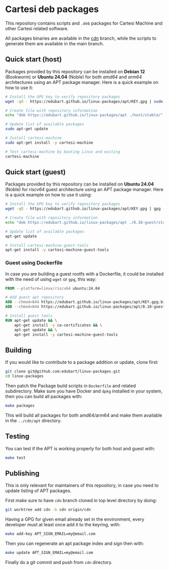 # Cartesi deb packages

This repository contains scripts and `.deb` packages for Cartesi Machine and other Cartesi related software.

All packages binaries are available in the [cdn](https://github.com/edubart/linux-packages/tree/cdn) branch,
while the scripts to generate them are available in the main branch.

## Quick start (host)

Packages provided by this repository can be installed on **Debian 12** (Bookworm) or **Ubuntu 24.04** (Noble) for both *amd64* and *arm64* architectures using an APT package manager.
Here is a quick example on how to use it:

```sh
# Install the GPG key to verify repository packages
wget -qO - https://edubart.github.io/linux-packages/apt/KEY.gpg | sudo gpg --dearmor -o /etc/apt/trusted.gpg.d/cartesi-archive-keyring.gpg

# Create file with repository information
echo "deb https://edubart.github.io/linux-packages/apt ./host/stable/" | sudo tee /etc/apt/sources.list.d/cartesi-host.list

# Update list of available packages
sudo apt-get update

# Install cartesi-machine
sudo apt-get install -y cartesi-machine

# Test cartesi-machine by booting Linux and exiting
cartesi-machine
```

## Quick start (guest)

Packages provided by this repository can be installed on **Ubuntu 24.04** (Noble) for *riscv64* guest architecture using an APT package manager.
Here is a quick example on how to use it using:

```sh
# Install the GPG key to verify repository packages
wget -qO - https://edubart.github.io/linux-packages/apt/KEY.gpg | gpg --dearmor -o /etc/apt/trusted.gpg.d/cartesi-archive-keyring.gpg

# Create file with repository information
echo "deb https://edubart.github.io/linux-packages/apt ./0.18-guest/stable/" | tee /etc/apt/sources.list.d/cartesi-guest.list

# Update list of available packages
apt-get update

# Install cartesi-machine-guest-tools
apt-get install -y cartesi-machine-guest-tools
```

### Guest using Dockerfile

In case you are building a guest rootfs with a Dockerfile, it could be installed with the need of using `wget` or `gpg`, this way:

```Dockerfile
FROM --platform=linux/riscv64 ubuntu:24.04

# Add guest apt repository
ADD --chmod=644 https://edubart.github.io/linux-packages/apt/KEY.gpg.bin /etc/apt/trusted.gpg.d/cartesi-archive-keyring.gpg
ADD --chmod=644 https://edubart.github.io/linux-packages/apt/0.18-guest/stable/sources.list /etc/apt/sources.list.d/cartesi-guest.list

# Install guest tools
RUN apt-get update && \
    apt-get install -y ca-certificates && \
    apt-get update && \
    apt-get install -y cartesi-machine-guest-tools
```

## Building

If you would like to contribute to a package addition or update, clone first:

```sh
git clone git@github.com:edubart/linux-packages.git
cd linux-packages
```

Then patch the Package build scripts in `Dockerfile` and related subdirectory.
Make sure you have Docker and `dpkg` installed in your system, then you can build all packages with:

```sh
make packages
```

This will build all packages for both amd64/arm64 and make them available in the `../cdn/apt` directory.

## Testing

You can test if the APT is working properly for both host and guest with:

```sh
make test
```

## Publishing

This is only relevant for maintainers of this repository,
in case you need to update listing of APT packages.

First make sure to have `cdn` branch cloned in top level directory by doing:

```sh
git worktree add cdn -b cdn origin/cdn
```

Having a GPG for given email already set in the environment,
every developer must at least once add it to the keyring, with:

```sh
make add-key APT_SIGN_EMAIL=my@email.com
```

Then you can regenerate an apt package index and sign then with:

```sh
make update APT_SIGN_EMAIL=my@email.com
```

Finally do a git commit and push from `cdn` directory.
